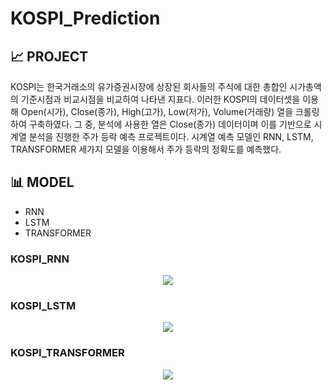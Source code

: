 # KOSPI_Prediction


## 📈 PROJECT

KOSPI는 한국거래소의 유가증권시장에 상장된 회사들의 주식에 대한 총합인 시가총액의 기준시점과 비교시점을 비교하여 나타낸 지표다.
이러한 KOSPI의 데이터셋을 이용해 Open(시가), Close(종가), High(고가), Low(저가), Volume(거래량) 열을 크롤링하여 구축하였다. 
그 중, 분석에 사용한 열은 Close(종가) 데이터이며 이를 기반으로 시계열 분석을 진행한 주가 등락 예측 프로젝트이다. 
시계열 예측 모델인 RNN, LSTM, TRANSFORMER 세가지 모델을 이용해서 주가 등락의 정확도를 예측했다. 




## 📊 MODEL
* RNN
* LSTM
* TRANSFORMER






### KOSPI_RNN
<p align="center">
  <img src="https://github.com/bvnohz/KOSPI_Prediction/assets/141910199/925370a0-27e1-4794-9b9e-ec94394abf38">
</p>

### KOSPI_LSTM
<p align="center">
  <img src="https://github.com/bvnohz/KOSPI_Prediction/assets/141910199/f684bd07-0a81-41d1-a3d8-8f57f8d9fcbd">
</p>

### KOSPI_TRANSFORMER
<p align="center">
  <img src="https://github.com/bvnohz/KOSPI_Prediction/assets/141910199/aa6f6ccf-3fa8-4d10-8574-50ed1fce5b9d">
</p>

